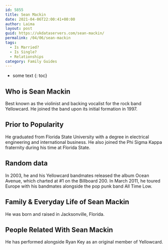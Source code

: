 ```yaml
---
id: 5855
title: Sean Mackin
date: 2021-04-06T22:00:41+00:00
author: Laima
layout: post
guid: https://ukdataservers.com/sean-mackin/
permalink: /04/06/sean-mackin
tags:
  - Is Married?
  - Is Single?
  - Relationships
category: Family Guides
---
```


* some text
{: toc}


## Who is Sean Mackin
                  
                  
                  
Best known as the violinist and backing vocalist for the rock band Yellowcard. He joined the band upon its initial formation in 1997.
                  
              
            
              
            
                
                
                
## Prior to Popularity
                  
                  
                  
He graduated from Florida State University with a degree in electrical engineering and international business. He also joined the Phi Sigma Kappa fraternity during his time at Florida State.
                  
              
            
              
            
                
                
                
## Random data
                  
                  
                  
In 2003, he and his Yellowcard bandmates released the album Ocean Avenue, which charted at #1 on the Billboard 200. In March 2011, he toured Europe with his bandmates alongside the pop punk band All Time Low.
                  
              
            
              
            
                
                
                
## Family & Everyday Life of Sean Mackin
                  
                  
                  
He was born and raised in Jacksonville, Florida.
                  
              
            
              
            
                
                
                
## People Related With Sean Mackin
                  
                  
                  
He has performed alongside Ryan Key as an original member of Yellowcard.
                  
              
            
              
            
                
              
            
              
              
            
            
              
            
          
          
          